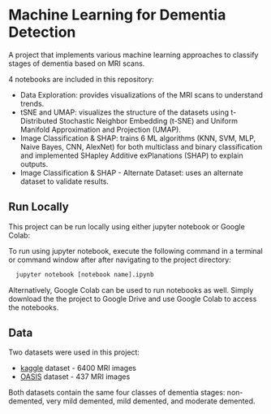 
# Machine Learning for Dementia Detection

A project that implements various machine learning approaches to classify stages of dementia based on MRI scans.

4 notebooks are included in this repository:

* Data Exploration: provides visualizations of the MRI scans to understand trends.
* tSNE and UMAP: visualizes the structure of the datasets using t-Distributed Stochastic Neighbor Embedding (t-SNE) and Uniform Manifold Approximation and Projection (UMAP).
* Image Classification & SHAP: trains 6 ML algorithms (KNN, SVM, MLP, Naive Bayes, CNN, AlexNet) for both multiclass and binary classification and implemented SHapley Additive exPlanations (SHAP) to explain outputs. 
* Image Classification & SHAP - Alternate Dataset: uses an alternate dataset to validate results. 



## Run Locally

This project can be run locally using either jupyter notebook or Google Colab:

To run using jupyter notebook, execute the following command in a terminal or command window after after navigating to the project directory:

```bash
  jupyter notebook [notebook name].ipynb
```

Alternatively, Google Colab can be used to run notebooks as well. Simply download the the project to Google Drive and use Google Colab to access the notebooks. 



## Data

Two datasets were used in this project:


* [kaggle](https://www.kaggle.com/datasets/sachinkumar413/alzheimer-mri-dataset) dataset - 6400 MRI images
* [OASIS](https://www.oasis-brains.org/#data) dataset - 437 MRI images


Both datasets contain the same four classes of dementia stages: non-demented, very mild demented, mild demented, and moderate demented.

